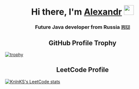 <h1 align="center">Hi there, I'm <a href="https://instagram.com/elessarov" target="_blank">Alexandr</a> 
<img src="https://github.com/blackcater/blackcater/raw/main/images/Hi.gif" height="32"/></h1>
<h3 align="center"> Future Java developer from Russia 🇷🇺</h3>

<h2 align="center">GitHub Profile Trophy</h2>

[![trophy](https://github-profile-trophy.vercel.app/?username=Elessarov1)](https://github.com/Elessarov1/github-profile-trophy)

<h2 align="center">LeetCode Profile</h2>

[![KnlnKS's LeetCode stats](https://leetcode-stats-six.vercel.app/api?username=Elessarov&theme=dark)](https://leetcode.com/Elessarov/)


<!--
**Elessarov1/Elessarov1** is a ✨ _special_ ✨ repository because its `README.md` (this file) appears on your GitHub profile.

Here are some ideas to get you started:

- 🔭 I’m currently working on ...
- 🌱 I’m currently learning ...
- 👯 I’m looking to collaborate on ...
- 🤔 I’m looking for help with ...
- 💬 Ask me about ...
- 📫 How to reach me: ...
- 😄 Pronouns: ...
- ⚡ Fun fact: ...
-->
